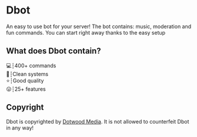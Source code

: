 # Dbot
An easy to use bot for your server! The bot contains: music, moderation and fun commands. You can start right away thanks to the easy setup

## What does Dbot contain?
💻┆400+ commands <br>
🧹┆Clean systems <br>
⭐┆Good quality <br>
😛┆25+ features <br>

## Copyright
Dbot is copyrighted by [Dotwood Media](https://dotwood.media/). It is not allowed to counterfeit Dbot in any way!